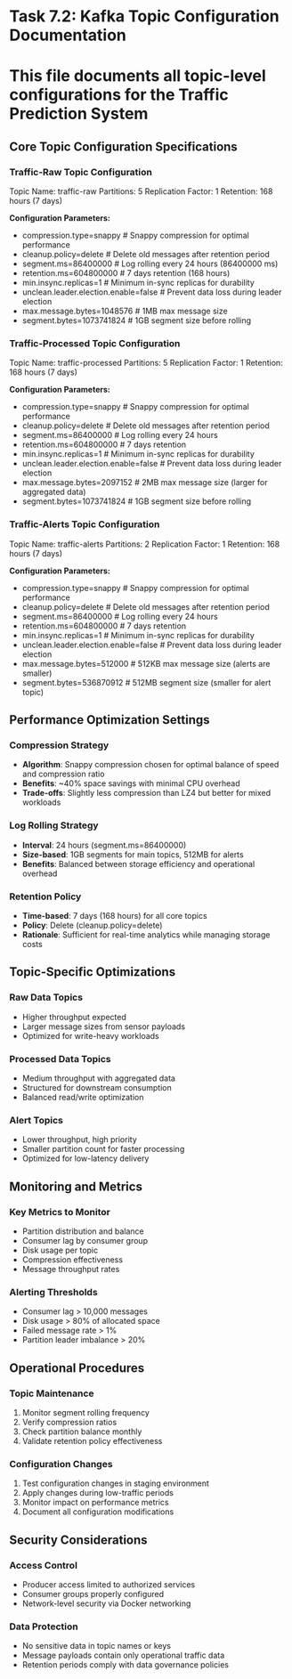 # Task 7.2: Kafka Topic Configuration Documentation
# This file documents all topic-level configurations for the Traffic Prediction System

## Core Topic Configuration Specifications

### Traffic-Raw Topic Configuration
Topic Name: traffic-raw
Partitions: 5
Replication Factor: 1
Retention: 168 hours (7 days)

**Configuration Parameters:**
- compression.type=snappy              # Snappy compression for optimal performance
- cleanup.policy=delete                # Delete old messages after retention period
- segment.ms=86400000                  # Log rolling every 24 hours (86400000 ms)
- retention.ms=604800000               # 7 days retention (168 hours)
- min.insync.replicas=1                # Minimum in-sync replicas for durability
- unclean.leader.election.enable=false # Prevent data loss during leader election
- max.message.bytes=1048576            # 1MB max message size
- segment.bytes=1073741824             # 1GB segment size before rolling

### Traffic-Processed Topic Configuration
Topic Name: traffic-processed
Partitions: 5
Replication Factor: 1
Retention: 168 hours (7 days)

**Configuration Parameters:**
- compression.type=snappy              # Snappy compression for optimal performance
- cleanup.policy=delete                # Delete old messages after retention period
- segment.ms=86400000                  # Log rolling every 24 hours
- retention.ms=604800000               # 7 days retention
- min.insync.replicas=1                # Minimum in-sync replicas for durability
- unclean.leader.election.enable=false # Prevent data loss during leader election
- max.message.bytes=2097152            # 2MB max message size (larger for aggregated data)
- segment.bytes=1073741824             # 1GB segment size before rolling

### Traffic-Alerts Topic Configuration  
Topic Name: traffic-alerts
Partitions: 2
Replication Factor: 1
Retention: 168 hours (7 days)

**Configuration Parameters:**
- compression.type=snappy              # Snappy compression for optimal performance
- cleanup.policy=delete                # Delete old messages after retention period
- segment.ms=86400000                  # Log rolling every 24 hours
- retention.ms=604800000               # 7 days retention
- min.insync.replicas=1                # Minimum in-sync replicas for durability
- unclean.leader.election.enable=false # Prevent data loss during leader election
- max.message.bytes=512000             # 512KB max message size (alerts are smaller)
- segment.bytes=536870912              # 512MB segment size (smaller for alert topic)

## Performance Optimization Settings

### Compression Strategy
- **Algorithm**: Snappy compression chosen for optimal balance of speed and compression ratio
- **Benefits**: ~40% space savings with minimal CPU overhead
- **Trade-offs**: Slightly less compression than LZ4 but better for mixed workloads

### Log Rolling Strategy
- **Interval**: 24 hours (segment.ms=86400000)
- **Size-based**: 1GB segments for main topics, 512MB for alerts
- **Benefits**: Balanced between storage efficiency and operational overhead

### Retention Policy
- **Time-based**: 7 days (168 hours) for all core topics
- **Policy**: Delete (cleanup.policy=delete)
- **Rationale**: Sufficient for real-time analytics while managing storage costs

## Topic-Specific Optimizations

### Raw Data Topics
- Higher throughput expected
- Larger message sizes from sensor payloads
- Optimized for write-heavy workloads

### Processed Data Topics  
- Medium throughput with aggregated data
- Structured for downstream consumption
- Balanced read/write optimization

### Alert Topics
- Lower throughput, high priority
- Smaller partition count for faster processing
- Optimized for low-latency delivery

## Monitoring and Metrics

### Key Metrics to Monitor
- Partition distribution and balance
- Consumer lag by consumer group
- Disk usage per topic
- Compression effectiveness
- Message throughput rates

### Alerting Thresholds
- Consumer lag > 10,000 messages
- Disk usage > 80% of allocated space
- Failed message rate > 1%
- Partition leader imbalance > 20%

## Operational Procedures

### Topic Maintenance
1. Monitor segment rolling frequency
2. Verify compression ratios
3. Check partition balance monthly
4. Validate retention policy effectiveness

### Configuration Changes
1. Test configuration changes in staging environment
2. Apply changes during low-traffic periods
3. Monitor impact on performance metrics
4. Document all configuration modifications

## Security Considerations

### Access Control
- Producer access limited to authorized services
- Consumer groups properly configured
- Network-level security via Docker networking

### Data Protection
- No sensitive data in topic names or keys
- Message payloads contain only operational traffic data
- Retention periods comply with data governance policies
